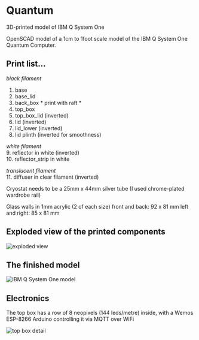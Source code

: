 # Quantum
3D-printed model of IBM Q System One

OpenSCAD model of a 1cm to 1foot scale model of the IBM Q System One Quantum Computer.


## Print list...

*black filament*
1. base 
2. base_lid 
3. back_box  * print with raft *  
4. top_box  
5. top_box_lid (inverted)   
6. lid (inverted)  
7. lid_lower (inverted)  
8. lid plinth (inverted for smoothness)   

*white filament*  
9. reflector in white (inverted)  
10. reflector_strip in white

*translucent filament*  
11. diffuser in clear filament (inverted) 

Cryostat needs to be a 25mm x 44mm silver tube (I used chrome-plated wardrobe rail)

Glass walls in 1mm acrylic (2 of each size)
front and back: 92 x 81 mm
left and right: 85 x 81 mm

## Exploded view of the printed components

![exploded view](https://github.com/andysc/Quantum/blob/master/SystemQ.png)

## The finished model

![IBM Q System One model](https://github.com/andysc/Quantum/blob/master/IMG_2301.jpeg)

## Electronics 

The top box has a row of 8 neopixels (144 leds/metre) inside, with a Wemos ESP-8266 Arduino controlling it via MQTT over WiFi

![top box detail](https://github.com/andysc/Quantum/blob/master/IMG_2057.jpeg)
